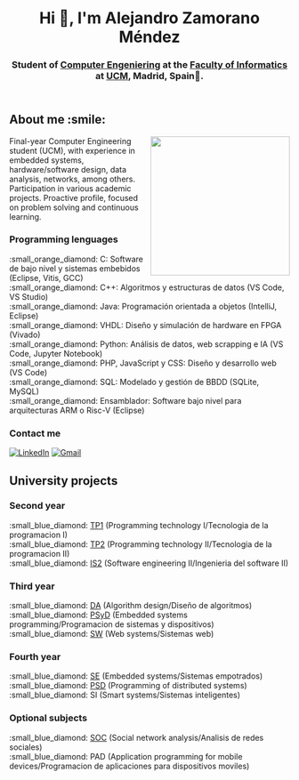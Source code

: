 <header>
  <h1 align="center">Hi 👋, I'm Alejandro Zamorano Méndez</h1>
  <h3 align="center">Student of <a href=https://www.ucm.es/estudios/grado-ingenieriadecomputadores>Computer Engeniering</a> at the <a href=https://informatica.ucm.es/>Faculty of Informatics</a> at  <a href=https://www.ucm.es/>UCM</a>, Madrid, Spain🌟.</h3>  
</header>

<section id="sobre-mi">
  <h2>About me :smile:</h2>
  <picture> <img align="right" src="https://github.com/7oSkaaa/7oSkaaa/blob/main/Images/Right_Side.gif?raw=true" width = 250px></picture>
  <p>Final-year Computer Engineering student (UCM), with experience in embedded systems, hardware/software design, data analysis, networks, among others. Participation in various academic projects. Proactive profile, focused on problem solving and continuous learning.</p>
</section> 
  <h3>Programming lenguages</h3>
  
  <p> :small_orange_diamond: C: Software de bajo nivel y sistemas embebidos (Eclipse, Vitis, GCC)
      <br>
      :small_orange_diamond: C++: Algoritmos y estructuras de datos (VS Code, VS Studio)
      <br>
      :small_orange_diamond: Java: Programación orientada a objetos (IntelliJ, Eclipse)
      <br>
      :small_orange_diamond: VHDL: Diseño y simulación de hardware en FPGA (Vivado)
      <br>
      :small_orange_diamond: Python: Análisis de datos, web scrapping e IA (VS Code, Jupyter Notebook)
      <br>
      :small_orange_diamond: PHP, JavaScript y CSS: Diseño y desarrollo web (VS Code) 
      <br>
      :small_orange_diamond: SQL: Modelado y gestión de BBDD (SQLite, MySQL)
      <br>
      :small_orange_diamond: Ensamblador: Software bajo nivel para arquitecturas ARM o Risc-V (Eclipse)
  </p>
  
  <h3>Contact me</h3>  
  
  [![LinkedIn](https://skillicons.dev/icons?i=linkedin)](https://www.linkedin.com/in/alejandro-zamorano-m%C3%A9ndez-779190169/)
  [![Gmail](https://skillicons.dev/icons?i=gmail)](mailto:alejazam@ucm.es)

<section id="trabajos"> 
  <h2> University projects </h2>
  <h3> Second year </h3>
  <p> 
    :small_blue_diamond: <a href="https://github.com/Alexzame23/TP1"> TP1</a> (Programming technology I/Tecnologia de la programacion I)
  <br>
    :small_blue_diamond: <a href="https://github.com/Alexzame23/TP2"> TP2</a> (Programming technology II/Tecnologia de la programacion II)
  <br>
    :small_blue_diamond: <a href="https://github.com/Matzull/Zamazor"> IS2</a> (Software engineering II/Ingenieria del software II)
  </p>
  <h3> Third year </h3>
  <p> 
    :small_blue_diamond: <a href="https://github.com/Alexzame23/DA"> DA</a> (Algorithm design/Diseño de algoritmos)
  <br>
    :small_blue_diamond: <a href="https://github.com/Alexzame23/PSyD"> PSyD</a> (Embedded systems programming/Programacion de sistemas y dispositivos)
  <br>
    :small_blue_diamond: <a href="https://github.com/marcosgcr3/SW"> SW</a> (Web systems/Sistemas web)
  </p>
  <h3> Fourth year </h3>
  <p> 
    :small_blue_diamond: <a href="https://github.com/Alexzame23/SE"> SE</a> (Embedded systems/Sistemas empotrados)
  <br>
    :small_blue_diamond: <a href="https://github.com/MeraKy43/PSD"> PSD</a> (Programming of distributed systems)
  <br>
    :small_blue_diamond:  SI (Smart systems/Sistemas inteligentes)
  </p>
  <h3> Optional subjects </h3>
  <p> 
    :small_blue_diamond: <a href="https://github.com/GHCandd/fdi-soc-L5"> SOC</a> (Social network analysis/Analisis de redes sociales)
  <br>
    :small_blue_diamond: PAD (Application programming for mobile devices/Programacion de aplicaciones para dispositivos moviles)
  </p>

</section>

<!--
**Alexzame23/Alexzame23** is a ✨ _special_ ✨ repository because its `README.md` (this file) appears on your GitHub profile.

Here are some ideas to get you started:

- 🔭 I’m currently working on ...
- 🌱 I’m currently learning ...
- 👯 I’m looking to collaborate on ...
- 🤔 I’m looking for help with ...
- 💬 Ask me about ...
- 📫 How to reach me: ...
- 😄 Pronouns: ...
- ⚡ Fun fact: ...
-->
